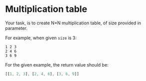 # Multiplication table

Your task, is to create N×N multiplication table, of size provided in parameter.

For example, when given `size` is 3:

```
1 2 3
2 4 6
3 6 9
```

For the given example, the return value should be:

```js
[[1, 2, 3], [2, 4, 6], [3, 6, 9]]
```
